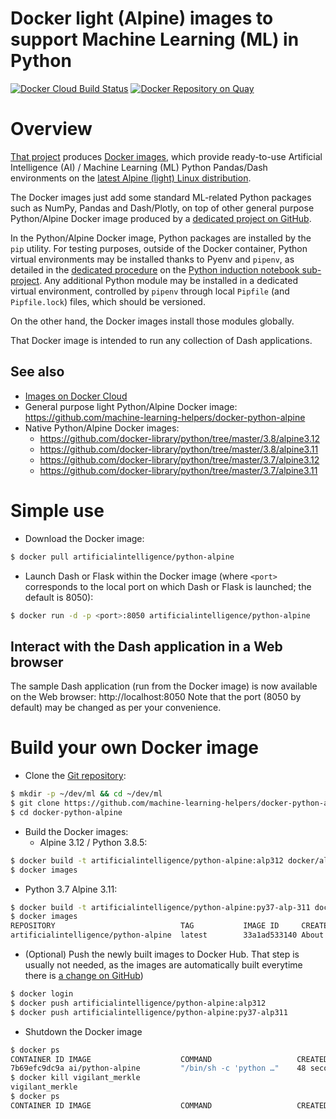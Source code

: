 Docker light (Alpine) images to support Machine Learning (ML) in Python
=======================================================================

[![Docker Cloud Build Status](https://img.shields.io/docker/cloud/build/artificialintelligence/python-alpine)](https://hub.docker.com/repository/docker/artificialintelligence/python-alpine/general)
[![Docker Repository on Quay](https://quay.io/repository/artificialintelligence/python-alpine/status "Docker Repository on Quay")](https://quay.io/repository/artificialintelligence/python-alpine)

# Overview
[That project](https://github.com/machine-learning-helpers/docker-python-alpine)
produces
[Docker images](https://cloud.docker.com/u/artificialintelligence/repository/docker/artificialintelligence/python-alpine),
which provide ready-to-use Artificial Intelligence (AI) / Machine Learning (ML)
Python Pandas/Dash environments on the
[latest Alpine (light) Linux distribution](https://hub.docker.com/layers/python/library/python/3.7.6-alpine3.11/images/sha256-303563b7b71e945c3a27f49d8cd9b58183b667437ab875639042ab253cf7af56).

The Docker images just add some standard ML-related Python packages such as
NumPy, Pandas and Dash/Plotly, on top of other general purpose Python/Alpine
Docker image produced by a
[dedicated project on GitHub](https://github.com/docker-library/python/tree/master/3.7/alpine3.11/Dockerfile).

In the Python/Alpine Docker image, Python packages are installed by the `pip`
utility. For testing purposes, outside of the Docker container,
Python virtual environments may be installed thanks to Pyenv and `pipenv`,
as detailed in the
[dedicated procedure](http://github.com/machine-learning-helpers/induction-python/tree/master/installation/virtual-env)
on the
[Python induction notebook sub-project](http://github.com/machine-learning-helpers/induction-python).
Any additional Python module may be installed in a dedicated
virtual environment, controlled by `pipenv` through local `Pipfile`
(and `Pipfile.lock`) files, which should be versioned.

On the other hand, the Docker images install those modules globally.

That Docker image is intended to run any collection of Dash applications.

## See also
* [Images on Docker Cloud](https://cloud.docker.com/u/artificialintelligence/repository/docker/artificialintelligence/python-alpine)
* General purpose light Python/Alpine Docker image:
  https://github.com/machine-learning-helpers/docker-python-alpine
* Native Python/Alpine Docker images:
  + https://github.com/docker-library/python/tree/master/3.8/alpine3.12
  + https://github.com/docker-library/python/tree/master/3.8/alpine3.11
  + https://github.com/docker-library/python/tree/master/3.7/alpine3.12
  + https://github.com/docker-library/python/tree/master/3.7/alpine3.11

# Simple use
* Download the Docker image:
```bash
$ docker pull artificialintelligence/python-alpine
```

* Launch Dash or Flask within the Docker image (where `<port>` corresponds
  to the local port on which Dash or Flask is launched; the default is 8050):
```bash
$ docker run -d -p <port>:8050 artificialintelligence/python-alpine
```

## Interact with the Dash application in a Web browser
The sample Dash application (run from the Docker image)
is now available on the Web browser: http://localhost:8050
Note that the port (8050 by default) may be changed as per your convenience.

# Build your own Docker image
* Clone the
  [Git repository](https://github.com/machine-learning-helpers/docker-python-alpine):
```bash
$ mkdir -p ~/dev/ml && cd ~/dev/ml
$ git clone https://github.com/machine-learning-helpers/docker-python-alpine.git
$ cd docker-python-alpine
```

* Build the Docker images:
  + Alpine 3.12 / Python 3.8.5:
```bash
$ docker build -t artificialintelligence/python-alpine:alp312 docker/alpine-3.12
$ docker images

```
  + Python 3.7 Alpine 3.11:
```bash
$ docker build -t artificialintelligence/python-alpine:py37-alp-311 docker/python-3.7-alpine-3.11
$ docker images
REPOSITORY                            TAG           IMAGE ID     CREATED            SIZE
artificialintelligence/python-alpine  latest        33a1ad533140 About a minute ago 500MB
```

* (Optional) Push the newly built images to Docker Hub.
  That step is usually not needed, as the images are automatically
  built everytime there is
  [a change on GitHub](https://github.com/machine-learning-helpers/docker-python-alpine/commits/master))
```bash
$ docker login
$ docker push artificialintelligence/python-alpine:alp312
$ docker push artificialintelligence/python-alpine:py37-alp311
```

* Shutdown the Docker image
```bash
$ docker ps
CONTAINER ID IMAGE                    COMMAND                   CREATED        STATUS        PORTS                  NAMES
7b69efc9dc9a ai/python-alpine         "/bin/sh -c 'python …"    48 seconds ago Up 47 seconds 0.0.0.0:9000->8050/tcp vigilant_merkle
$ docker kill vigilant_merkle
vigilant_merkle
$ docker ps
CONTAINER ID IMAGE                    COMMAND                   CREATED        STATUS        PORTS                  NAMES
```

